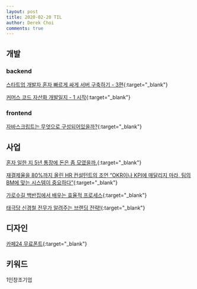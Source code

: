 ```yaml
---
layout: post
title: 2020-02-20 TIL
author: Derek Choi
comments: true
---
```


## 개발

### backend
[스타트업 개발자 혼자 빠르게 싸게 서버 구축하기 - 3편](https://www.popit.kr/%EC%8A%A4%ED%83%80%ED%8A%B8%EC%97%85-%EA%B0%9C%EB%B0%9C%EC%9E%90-%ED%98%BC%EC%9E%90-%EB%B9%A0%EB%A5%B4%EA%B2%8C-%EC%8B%B8%EA%B2%8C-%EC%84%9C%EB%B2%84-%EA%B5%AC%EC%B6%95%ED%95%98%EA%B8%B0-3%ED%8E%B8){:target="_blank"}

[커머스 코드 자산화 개발일지 - 1 시작](https://www.popit.kr/%EC%BB%A4%EB%A8%B8%EC%8A%A4-%EC%BD%94%EB%93%9C-%EC%9E%90%EC%82%B0%ED%99%94-%EA%B0%9C%EB%B0%9C%EC%9D%BC%EC%A7%80-1-%EC%8B%9C%EC%9E%91){:target="_blank"}


### frontend
[자바스크립트는 무엇으로 구성되어있을까?](https://ui.toast.com/weekly-pick/ko_20200219/?fbclid=IwAR223IgHrlPBXj--4Dj5LBsAWZI-pfwAHKKQShqldn9FLkHgkrBPSmCgHk8){:target="_blank"}


## 사업
[혼자 일한 지 5년 통장에 돈은 좀 모였을까.](https://brunch.co.kr/@roysday/454?fbclid=IwAR2f0Ss3zfj2p2cBBW0YAAJUHQvFrpZML82eUGhJoxCp-FCG8rC-NDI-iJM){:target="_blank"}

[재결제율을 80%까지 올린 HR 컨설턴트의 조언 “OKR이나 KPI에 매달리지 마라, 팀의 BM에 맞는 시스템이 중요하다”](https://ppss.kr/archives/212513){:target="_blank"}

[가로수길 백반집에서 배우는 효율적 프로세스](https://brunch.co.kr/@uxdragon/52){:target="_blank"}

[태극당 신경철 전무가 알려주는 브랜딩 전략!](https://www.facebook.com/watch/?v=2810310069046712){:target="_blank"}

## 디자인
[카페24 무료폰트](https://fonts.cafe24.com/){:target="_blank"}

## 키워드
1인창조기업
